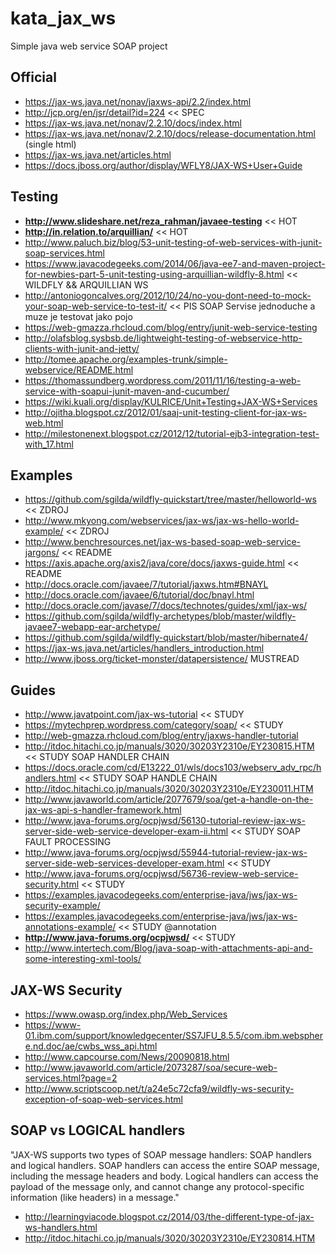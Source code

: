 # kata_jax_ws
Simple java web service SOAP project

## Official
* https://jax-ws.java.net/nonav/jaxws-api/2.2/index.html
* http://jcp.org/en/jsr/detail?id=224 << SPEC
* https://jax-ws.java.net/nonav/2.2.10/docs/index.html
* https://jax-ws.java.net/nonav/2.2.10/docs/release-documentation.html (single html)
* https://jax-ws.java.net/articles.html
* https://docs.jboss.org/author/display/WFLY8/JAX-WS+User+Guide

## Testing
* __http://www.slideshare.net/reza_rahman/javaee-testing__ << HOT
* __http://in.relation.to/arquillian/__ << HOT
* http://www.paluch.biz/blog/53-unit-testing-of-web-services-with-junit-soap-services.html
* https://www.javacodegeeks.com/2014/06/java-ee7-and-maven-project-for-newbies-part-5-unit-testing-using-arquillian-wildfly-8.html << WILDFLY && ARQUILLIAN WS
* http://antoniogoncalves.org/2012/10/24/no-you-dont-need-to-mock-your-soap-web-service-to-test-it/ << PIS SOAP Servise jednoduche a muze je testovat jako pojo
* https://web-gmazza.rhcloud.com/blog/entry/junit-web-service-testing
* http://olafsblog.sysbsb.de/lightweight-testing-of-webservice-http-clients-with-junit-and-jetty/
* http://tomee.apache.org/examples-trunk/simple-webservice/README.html
* https://thomassundberg.wordpress.com/2011/11/16/testing-a-web-service-with-soapui-junit-maven-and-cucumber/
* https://wiki.kuali.org/display/KULRICE/Unit+Testing+JAX-WS+Services
* http://ojitha.blogspot.cz/2012/01/saaj-unit-testing-client-for-jax-ws-web.html
* http://milestonenext.blogspot.cz/2012/12/tutorial-ejb3-integration-test-with_17.html

## Examples
* https://github.com/sgilda/wildfly-quickstart/tree/master/helloworld-ws << ZDROJ
* http://www.mkyong.com/webservices/jax-ws/jax-ws-hello-world-example/ << ZDROJ
* http://www.benchresources.net/jax-ws-based-soap-web-service-jargons/ << README
* https://axis.apache.org/axis2/java/core/docs/jaxws-guide.html << README
* http://docs.oracle.com/javaee/7/tutorial/jaxws.htm#BNAYL
* http://docs.oracle.com/javaee/6/tutorial/doc/bnayl.html
* http://docs.oracle.com/javase/7/docs/technotes/guides/xml/jax-ws/
* https://github.com/sgilda/wildfly-archetypes/blob/master/wildfly-javaee7-webapp-ear-archetype/
* https://github.com/sgilda/wildfly-quickstart/blob/master/hibernate4/
* https://jax-ws.java.net/articles/handlers_introduction.html
* http://www.jboss.org/ticket-monster/datapersistence/ MUSTREAD

## Guides
* http://www.javatpoint.com/jax-ws-tutorial << STUDY
* https://mytechprep.wordpress.com/category/soap/ << STUDY
* http://web-gmazza.rhcloud.com/blog/entry/jaxws-handler-tutorial
* http://itdoc.hitachi.co.jp/manuals/3020/30203Y2310e/EY230815.HTM << STUDY SOAP HANDLER CHAIN
* https://docs.oracle.com/cd/E13222_01/wls/docs103/webserv_adv_rpc/handlers.html << STUDY SOAP HANDLE CHAIN
* http://itdoc.hitachi.co.jp/manuals/3020/30203Y2310e/EY230011.HTM
* http://www.javaworld.com/article/2077679/soa/get-a-handle-on-the-jax-ws-api-s-handler-framework.html
* http://www.java-forums.org/ocpjwsd/56130-tutorial-review-jax-ws-server-side-web-service-developer-exam-ii.html << STUDY SOAP FAULT PROCESSING
* http://www.java-forums.org/ocpjwsd/55944-tutorial-review-jax-ws-server-side-web-services-developer-exam.html << STUDY
* http://www.java-forums.org/ocpjwsd/56736-review-web-service-security.html << STUDY
* https://examples.javacodegeeks.com/enterprise-java/jws/jax-ws-security-example/
* https://examples.javacodegeeks.com/enterprise-java/jws/jax-ws-annotations-example/ << STUDY @annotation
* __http://www.java-forums.org/ocpjwsd/__ << STUDY
* http://www.intertech.com/Blog/java-soap-with-attachments-api-and-some-interesting-xml-tools/


## JAX-WS Security
* https://www.owasp.org/index.php/Web_Services
* https://www-01.ibm.com/support/knowledgecenter/SS7JFU_8.5.5/com.ibm.websphere.nd.doc/ae/cwbs_wss_api.html
* http://www.capcourse.com/News/20090818.html
* http://www.javaworld.com/article/2073287/soa/secure-web-services.html?page=2
* http://www.scriptscoop.net/t/a24e5c72cfa9/wildfly-ws-security-exception-of-soap-web-services.html


## SOAP vs LOGICAL handlers
"JAX-WS supports two types of SOAP message handlers: SOAP handlers and logical handlers. SOAP handlers can access the entire SOAP message, including the message headers and body. Logical handlers can access the payload of the message only, and cannot change any protocol-specific information (like headers) in a message."

* http://learningviacode.blogspot.cz/2014/03/the-different-type-of-jax-ws-handlers.html
* http://itdoc.hitachi.co.jp/manuals/3020/30203Y2310e/EY230814.HTM
